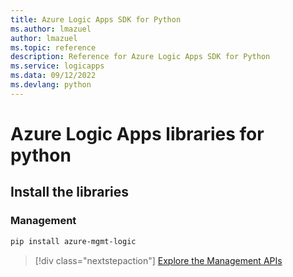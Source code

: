 ```yaml
---
title: Azure Logic Apps SDK for Python
ms.author: lmazuel
author: lmazuel
ms.topic: reference
description: Reference for Azure Logic Apps SDK for Python
ms.service: logicapps
ms.data: 09/12/2022
ms.devlang: python
---
```

# Azure Logic Apps libraries for python

## Install the libraries


### Management

```bash
pip install azure-mgmt-logic
```
> [!div class="nextstepaction"]
> [Explore the Management APIs](/python/api/azure-mgmt-logic)
